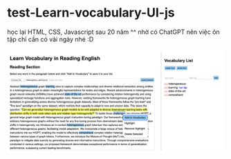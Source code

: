# test-Learn-vocabulary-UI-js

học lại HTML, CSS, Javascript sau 20 năm ^^ nhờ có ChatGPT nên việc ôn tập chỉ cần có vài ngày nhé :D

![alt-text](https://github.com/Mr-Jack-Tung/test-Learn-vocabulary-UI-js/blob/main/Screenshot-02_2024-05-24.jpg)
